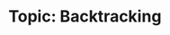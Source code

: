 # Topic: Backtracking

[1]: ../solutions/37.sudoku-solver.md
[2]: ../solutions/46.permutations.md[3]
[3]: ../solutions/140.word-break-ii.md
